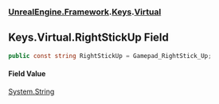### [UnrealEngine.Framework](UnrealEngine_Framework.md 'UnrealEngine.Framework').[Keys](Keys.md 'UnrealEngine.Framework.Keys').[Virtual](Keys_Virtual.md 'UnrealEngine.Framework.Keys.Virtual')
## Keys.Virtual.RightStickUp Field
```csharp
public const string RightStickUp = Gamepad_RightStick_Up;
```
#### Field Value
[System.String](https://docs.microsoft.com/en-us/dotnet/api/System.String 'System.String')
